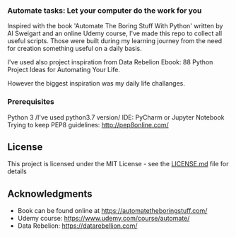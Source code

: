 ### Automate tasks: Let your computer do the work for you 

Inspired with the book 'Automate The Boring Stuff With Python' written by Al Sweigart and an online Udemy course, I've made this repo 
to collect all useful scripts. Those were built during my learning journey from the need for creation something useful on a daily basis.

I've used also project inspiration from Data Rebelion Ebook: 88 Python Project Ideas for Automating Your Life.

However the biggest inspiration was my daily life challanges. 

### Prerequisites

Python 3 /I've used python3.7 version/
IDE: PyCharm or Jupyter Notebook
Trying to keep PEP8 guidelines: http://pep8online.com/

## License

This project is licensed under the MIT License - see the [LICENSE.md](LICENSE.md) file for details

## Acknowledgments

* Book can be found online at https://automatetheboringstuff.com/
* Udemy course: https://www.udemy.com/course/automate/
* Data Rebelion: https://datarebellion.com/
